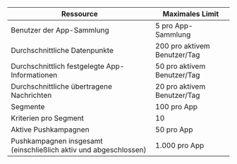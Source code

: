 | Ressource | Maximales Limit |
| --- | --- |
| Benutzer der App-Sammlung |5 pro App-Sammlung |
| Durchschnittliche Datenpunkte |200 pro aktivem Benutzer/Tag |
| Durchschnittlich festgelegte App-Informationen |50 pro aktivem Benutzer/Tag |
| Durchschnittliche übertragene Nachrichten |20 pro aktivem Benutzer/Tag |
| Segmente |100 pro App |
| Kriterien pro Segment |10 |
| Aktive Pushkampagnen |50 pro App |
| Pushkampagnen insgesamt (einschließlich aktiv und abgeschlossen) |1.000 pro App |



<!--HONumber=Nov16_HO3-->



